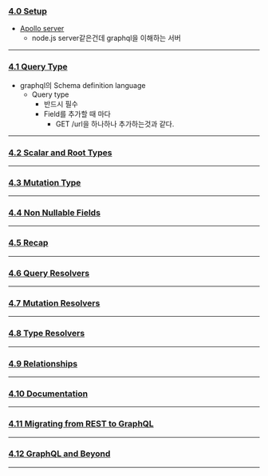 ### [4.0 Setup](https://nomadcoders.co/graphql-for-beginners/lectures/3704)
- [Apollo server](https://www.apollographql.com/docs/apollo-server/)
	- node.js server같은건데 graphql을 이해하는 서버
***
### [4.1 Query Type](https://nomadcoders.co/graphql-for-beginners/lectures/3705)
- graphql의 Schema definition language
	- Query type
		- 반드시 필수
		- Field를 추가할 때 마다
			- GET /url을 하나하나 추가하는것과 같다.
***
### [4.2 Scalar and Root Types](https://nomadcoders.co/graphql-for-beginners/lectures/3706)

***
### [4.3 Mutation Type](https://nomadcoders.co/graphql-for-beginners/lectures/3707)

***
### [4.4 Non Nullable Fields](https://nomadcoders.co/graphql-for-beginners/lectures/3708)

***
### [4.5 Recap](https://nomadcoders.co/graphql-for-beginners/lectures/3709)

***
### [4.6 Query Resolvers](https://nomadcoders.co/graphql-for-beginners/lectures/3710)

***
### [4.7 Mutation Resolvers](https://nomadcoders.co/graphql-for-beginners/lectures/3711)

***
### [4.8 Type Resolvers](https://nomadcoders.co/graphql-for-beginners/lectures/3712)

***
### [4.9 Relationships](https://nomadcoders.co/graphql-for-beginners/lectures/3713)

***
### [4.10 Documentation](https://nomadcoders.co/graphql-for-beginners/lectures/3714)

***
### [4.11 Migrating from REST to GraphQL](https://nomadcoders.co/graphql-for-beginners/lectures/3715)

***
### [4.12 GraphQL and Beyond](https://nomadcoders.co/graphql-for-beginners/lectures/3716)

***